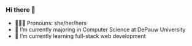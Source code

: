 ### Hi there 👋
- 🧝🏻‍♀️ Pronouns: she/her/hers
- 🔭 I’m currently majoring in Computer Science at DePauw University
- 🌱 I’m currently learning full-stack web development

<!--
**giaobui2204/giaobui2204** is a ✨ _special_ ✨ repository because its `README.md` (this file) appears on your GitHub profile.

Here are some ideas to get you started:

- 🔭 I’m currently working on ...
- 🌱 I’m currently learning ...
- 👯 I’m looking to collaborate on ...
- 🤔 I’m looking for help with ...
- 💬 Ask me about ...
- 📫 How to reach me: ...
- 😄 Pronouns: ...
- ⚡ Fun fact: ...
-->
